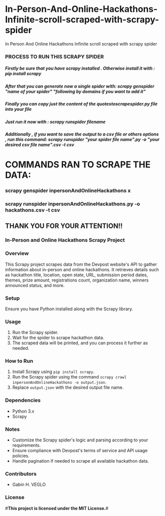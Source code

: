 # In-Person-And-Online-Hackathons-Infinite-scroll-scraped-with-scrapy-spider
In Person And Online Hackathons Infinite scroll scraped with scrapy spider


### PROCESS TO RUN THIS SCRAPY SPIDER

##### Firstly be sure that you have scrapy installed . Otherwise install it with : pip install scrapy

##### After that you can generate now a single spider with: scrapy genspider "name of your spider" "following by domains if you want to add it"

##### Finally you can copy just the content of the quotestoscrapespider.py file into your file 

##### Just run it now with : scrapy runspider filename

##### Additionally , if you want to save the output to a csv file or others options , run this command: scrapy runspider "your spider file name".py -o "your desired csv file name".csv -t csv


# COMMANDS RAN TO SCRAPE THE DATA:

### scrapy genspider inpersonAndOnlineHackathons x

### scrapy runspider inpersonAndOnlineHackathons.py -o hackathons.csv -t csv

## THANK YOU FOR YOUR ATTENTION!!



### **In-Person and Online Hackathons Scrapy Project**

### **Overview**
This Scrapy project scrapes data from the Devpost website's API to gather information about in-person and online hackathons. It retrieves details such as hackathon title, location, open state, URL, submission period dates, themes, prize amount, registrations count, organization name, winners announced status, and more.

### **Setup**
Ensure you have Python installed along with the Scrapy library.

### **Usage**
1. Run the Scrapy spider.
2. Wait for the spider to scrape hackathon data.
3. The scraped data will be printed, and you can process it further as needed.

### **How to Run**
1. Install Scrapy using `pip install scrapy`.
2. Run the Scrapy spider using the command `scrapy crawl inpersonAndOnlineHackathons -o output.json`.
3. Replace `output.json` with the desired output file name.

### **Dependencies**
- Python 3.x
- Scrapy

### **Notes**
- Customize the Scrapy spider's logic and parsing according to your requirements.
- Ensure compliance with Devpost's terms of service and API usage policies.
- Handle pagination if needed to scrape all available hackathon data.

### **Contributors**
- Gabin H. VEGLO

### **License**
#**This project is licensed under the MIT License.**#

